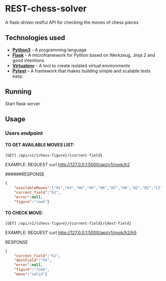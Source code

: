 # REST-chess-solver

A flask-driven restful API for checking the moves of chess pieces 


## Technologies used
* **[Python3](https://www.python.org/downloads/)** - A programming language
* **[Flask](https://flask.pocoo.org)** - A microframework for Python based on Werkzeug, Jinja 2 and good intentions
* **[Virtualenv](https://virtualenv.pypa.io/en/stable/)** - A tool to create isolated virtual environments
* **[Pytest](https://pypi.org/project/pytest/)** – A framework that makes building simple and scalable tests easy. 


## Running 

Start flask server

## Usage
### Users endpoint

#### TO GET AVAILABLE MOVES LIST:
    [GET] /api/v1/{chess-figure}/{current-field}

EXAMPLE:
REQUEST
    curl http://127.0.0.1:5000/api/v1/rook/h2

######RESPONSE
```json
{
    "availableMoves":["H1","H3","H4","H5","H6","H7","H8","A2","B2","C2","D2","E2","F2","G2"],
    "current_field":"h2",
    "error":null,
    "figure":"rook"}
```

#### TO CHECK MOVE:
    [GET] /api/v1/{chess-figure}/{current-field}/{dest-field}

EXAMPLE:
REQUEST
    curl http://127.0.0.1:5000/api/v1/rook/h2/h5

RESPONSE
```json
{
    "current_field":"h2",
    "destField":"h5",
    "error":null,
    "figure":"rook",
    "move":"valid"}
```


